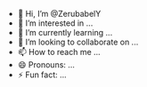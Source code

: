 - 👋 Hi, I’m @ZerubabelY
- 👀 I’m interested in ...
- 🌱 I’m currently learning ...
- 💞️ I’m looking to collaborate on ...
- 📫 How to reach me ...
- 😄 Pronouns: ...
- ⚡ Fun fact: ...

<!---
ZerubabelY/ZerubabelY is a ✨ special ✨ repository because its `README.md` (this file) appears on your GitHub profile.
You can click the Preview link to take a look at your changes.
--->

